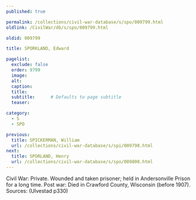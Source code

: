 ```yaml
---
published: true

permalink: /collections/civil-war-database/s/spo/009799.html
oldlink: /CivilWar/db/s/spo/009799.html

oldid: 009799

title: SPORKLAND, Edward

pagelist:
  exclude: false
  order: 9799
  image: 
  alt:
  caption:
  title:
  subtitle:      # Defaults to page subtitle
  teaser:

category: 
  - S 
  - SPO

previous:
  title: SPICKERMAN, William
  url: /collections/civil-war-database/s/spi/009798.html  
next:
  title: SPORLAND, Henry
  url: /collections/civil-war-database/s/spo/009800.html   
---
```

Civil War: Private. Wounded and taken prisoner; held in Andersonville Prison for a long time. Post war: Died in Crawford County, Wisconsin (before 1907). Sources: (Ulvestad p330)